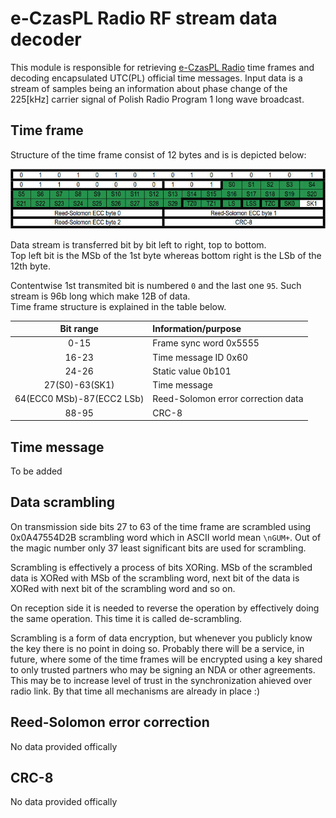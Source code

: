 # e-CzasPL Radio RF stream data decoder

This module is responsible for retrieving [e-CzasPL Radio][1] time frames and decoding encapsulated UTC(PL) official time messages. Input data is a stream of samples being an information about phase change of the 225[kHz] carrier signal of Polish Radio Program 1 long wave broadcast.

## Time frame

Structure of the time frame consist of 12 bytes and is is depicted below:

![alt][timeFrame]

Data stream is transferred bit by bit left to right, top to bottom.  
Top left bit is the MSb of the 1st byte whereas bottom right is the LSb of the 12th byte.

Contentwise 1st transmited bit is numbered `0` and the last one `95`. Such stream is 96b long which make 12B of data.  
Time frame structure is explained in the table below.


| Bit range                 | Information/purpose                |
|:-------------------------:|:-----------------------------------|
| 0-15                      | Frame sync word 0x5555             |
| 16-23                     | Time message ID 0x60               |
| 24-26                     | Static value 0b101                 |
| 27(S0)-63(SK1)            | Time message                       |
| 64(ECC0 MSb)-87(ECC2 LSb) | Reed-Solomon error correction data |
| 88-95                     | CRC-8                              |

## Time message

To be added

## Data scrambling

On transmission side bits 27 to 63 of the time frame are scrambled using 0x0A47554D2B scrambling word which in ASCII world mean `\nGUM+`. Out of the magic number only 37 least significant bits are used for scrambling.

Scrambling is effectively a process of bits XORing. MSb of the scrambled data is XORed with MSb of the scrambling word, next bit of the data is XORed with next bit of the scrambling word and so on.

On reception side it is needed to reverse the operation by effectively doing the same operation. This time it is called de-scrambling.

Scrambling is a form of data encryption, but whenever you publicly know the key there is no point in doing so.
Probably there will be a service, in future, where some of the time frames will be encrypted using a key shared to only trusted partners who may be signing an NDA or other agreements. This may be to increase level of trust in the synchronization ahieved over radio link.
By that time all mechanisms are already in place :)

## Reed-Solomon error correction

No data provided offically

## CRC-8

No data provided offically

[1]: https://github.com/e-CzasPL/TimeReceiver225kHz

[timeFrame]: ../../doc/img/eCzasPL_time_frame.jpg "e-CzasPL Radio time frame (source: e-CzasPL documentation)"